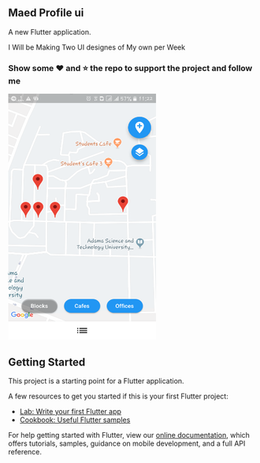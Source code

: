 ## Maed Profile ui

A new Flutter application.


I Will be Making Two UI designes of My own per Week 
### Show some :heart: and :star: the repo to support the project and follow me

<img  height=500px width=300px src="https://github.com/BubblyBoy/astu-nav/blob/master/assets/1.png"> 

## Getting Started

This project is a starting point for a Flutter application.

A few resources to get you started if this is your first Flutter project:

- [Lab: Write your first Flutter app](https://flutter.io/docs/get-started/codelab)
- [Cookbook: Useful Flutter samples](https://flutter.io/docs/cookbook)

For help getting started with Flutter, view our 
[online documentation](https://flutter.io/docs), which offers tutorials, 
samples, guidance on mobile development, and a full API reference.
